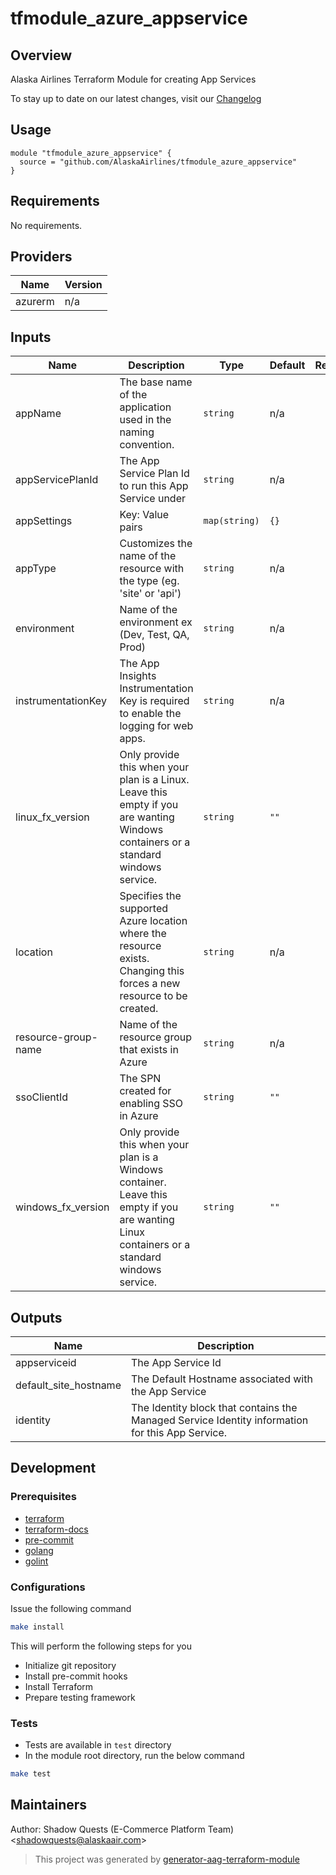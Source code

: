 # tfmodule_azure_appservice

## Overview

Alaska Airlines Terraform Module for creating App Services  

To stay up to date on our latest changes, visit our [Changelog](./docs/CHANGELOG.md)

## Usage

```hcl
module "tfmodule_azure_appservice" {
  source = "github.com/AlaskaAirlines/tfmodule_azure_appservice"
}
```

<!-- BEGINNING OF PRE-COMMIT-TERRAFORM DOCS HOOK -->
## Requirements

No requirements.

## Providers

| Name | Version |
|------|---------|
| azurerm | n/a |

## Inputs

| Name | Description | Type | Default | Required |
|------|-------------|------|---------|:--------:|
| appName | The base name of the application used in the naming convention. | `string` | n/a | yes |
| appServicePlanId | The App Service Plan Id to run this App Service under | `string` | n/a | yes |
| appSettings | Key: Value pairs | `map(string)` | `{}` | no |
| appType | Customizes the name of the resource with the type (eg. 'site' or 'api') | `string` | n/a | yes |
| environment | Name of the environment ex (Dev, Test, QA, Prod) | `string` | n/a | yes |
| instrumentationKey | The App Insights Instrumentation Key is required to enable the logging for web apps. | `string` | n/a | yes |
| linux\_fx\_version | Only provide this when your plan is a Linux. Leave this empty if you are wanting Windows containers or a standard windows service. | `string` | `""` | no |
| location | Specifies the supported Azure location where the resource exists. Changing this forces a new resource to be created. | `string` | n/a | yes |
| resource-group-name | Name of the resource group that exists in Azure | `string` | n/a | yes |
| ssoClientId | The SPN created for enabling SSO in Azure | `string` | `""` | no |
| windows\_fx\_version | Only provide this when your plan is a Windows container. Leave this empty if you are wanting Linux containers or a standard windows service. | `string` | `""` | no |

## Outputs

| Name | Description |
|------|-------------|
| appserviceid | The App Service Id |
| default\_site\_hostname | The Default Hostname associated with the App Service |
| identity | The Identity block that contains the Managed Service Identity information for this App Service. |

<!-- END OF PRE-COMMIT-TERRAFORM DOCS HOOK -->

## Development

### Prerequisites

- [terraform](https://learn.hashicorp.com/terraform/getting-started/install#installing-terraform)
- [terraform-docs](https://github.com/segmentio/terraform-docs)
- [pre-commit](https://pre-commit.com/#install)
- [golang](https://golang.org/doc/install#install)
- [golint](https://github.com/golang/lint#installation)

### Configurations

Issue the following command

```sh
make install
```

This will perform the following steps for you

- Initialize git repository
- Install pre-commit hooks
- Install Terraform
- Prepare testing framework

### Tests

- Tests are available in `test` directory
- In the module root directory, run the below command

```sh
make test
```

## Maintainers

Author: Shadow Quests (E-Commerce Platform Team) &lt;shadowquests@alaskaair.com&gt;

> This project was generated by [generator-aag-terraform-module](https://github.com/AlaskaAirlines/generator-aag-terraform-module)
